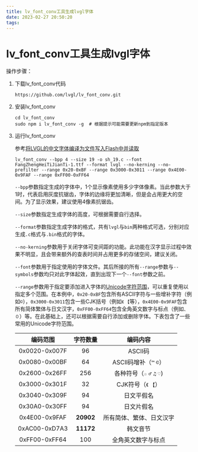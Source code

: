 ```yaml
---
title: lv_font_conv工具生成lvgl字体
date: 2023-02-27 20:50:20
tags:
---
```


# lv_font_conv工具生成lvgl字体



操作步骤：

1. 下载lv_font_conv代码

    ```shell
    https://github.com/lvgl/lv_font_conv.git
    ```

2. 安装lv_font_conv

    ```shell
    cd lv_font_conv
    sudo npm i lv_font_conv -g	# 根据提示可能需要更新npm到指定版本
    ```

3. 运行lv_font_conv

    参考[将LVGL的中文字体编译为文件写入Flash中并读取](https://yuanze.wang/posts/lvgl-chinese-font-in-bin/)

    ```shell
    lv_font_conv --bpp 4 --size 19 -o sh_19.c --font FangZhengHeiTiJianTi-1.ttf --format lvgl --no-kerning --no-prefilter --range 0x20-0xBF --range 0x3000-0x3011 --range 0x4E00-0x9FAF --range 0xFF00-0xFF64
    ```

    `--bpp`参数指定生成的字体中，1个显示像素使用多少字体像素。当此参数大于1时，代表启用灰度抗锯齿，字体的边缘将更加清晰，但是会占用更大的空间。为了显示效果，建议使用4像素抗锯齿。

    `--size`参数指定生成字体的高度，可根据需要自行选择。

    `--format`参数指定生成字体的格式，共有`lvgl`与`bin`两种格式可选，分别对应生成`.c`格式与`.bin`格式的字体。

    `--no-kerning`参数用于关闭字体可变间距的功能。此功能在汉字显示过程中效果不明显，且会带来额外的查表时间并占用更多的存储空间，建议关闭。

    `--font`参数用于指定使用的字体文件。其后所接的所有`--range`参数与`--symbols`参数均只对此字体起效，直到出现下一个`--font`参数之前。

    `--range`参数用于指定要添加进入字体的[Unicode字符范围](https://www.ssec.wisc.edu/~tomw/java/unicode.html)，可以重复使用以指定多个范围。在本例中，`0x20-0xBF`包含所有ASCII字符与一些增补字符（例如`©`），`0x3000-0x3011`包含一些CJK括号（例如`《` `【`等），`0x4E00-0x9FAF`包含所有简体繁体与日文汉字，`0xFF00-0xFF64`包含全角英文数字与标点（例如`、` `０`）等。在此基础上，还可以根据需要自行添加或删除字体。下表包含了一些常用的Unicode字符范围。

    |   编码范围    | 字符数量  |          编码内容          |
    | :-----------: | :-------: | :------------------------: |
    | 0x0020-0x007F |    96     |          ASCII码           |
    | 0x0080-0x00BF |    64     |   ASCII码增补（`™` `©`）   |
    | 0x2600-0x26FF |    256    | 各种符号（`☆` `♂` `♫` `♡`) |
    | 0x3000-0x301F |    32     |    CJK符号（`《` `【`）    |
    | 0x3040-0x309F |    94     |         日文平假名         |
    | 0x30A0-0x30FF |    94     |         日文片假名         |
    | 0x4E00-0x9FAF | **20902** |  所有简体、繁体、日文汉字  |
    | 0xAC00-0xD7A3 | **11172** |          韩文音节          |
    | 0xFF00-0xFF64 |    100    |     全角英文数字与标点     |
